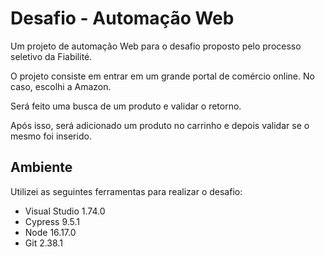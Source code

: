 # Desafio - Automação Web

Um projeto de automação Web para o desafio proposto pelo processo seletivo da Fiabilité.

O projeto consiste em entrar em um grande portal de comércio online. No caso, escolhi a Amazon.

Será feito uma busca de um produto e validar o retorno. 

Após isso, será adicionado um produto no carrinho e depois validar se o mesmo foi inserido.

## Ambiente

Utilizei as seguintes ferramentas para realizar o desafio:

- Visual Studio 1.74.0
- Cypress 9.5.1
- Node 16.17.0
- Git 2.38.1